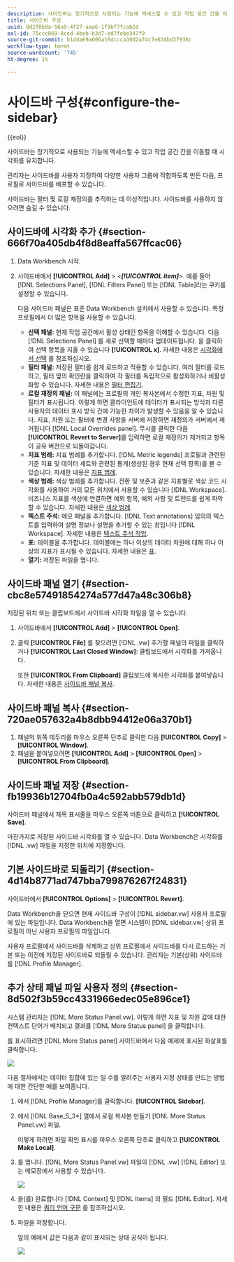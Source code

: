 ```yaml
---
description: 사이드바는 정기적으로 사용되는 기능에 액세스할 수 있고 작업 공간 간을 이동할 때 시각화를 유지합니다.
title: 사이드바 구성
uuid: 0d2f0b9a-56a9-4f27-aaa6-1f9bf7fcab2d
exl-id: 75ccc869-8ced-4beb-b3d7-ed7febe347f9
source-git-commit: b1dda69a606a16dccca30d2a74c7e63dbd27936c
workflow-type: tm+mt
source-wordcount: '745'
ht-degree: 1%

---
```


# 사이드바 구성{#configure-the-sidebar}

{{eol}}

사이드바는 정기적으로 사용되는 기능에 액세스할 수 있고 작업 공간 간을 이동할 때 시각화를 유지합니다.

관리자는 사이드바를 사용자 지정하여 다양한 사용자 그룹에 적합하도록 만든 다음, 프로필로 사이드바를 배포할 수 있습니다.

사이드바는 필터 및 로컬 재정의를 추적하는 데 이상적입니다. 사이드바를 사용하지 않으려면 숨길 수 있습니다.

## 사이드바에 시각화 추가 {#section-666f70a405db4f8d8eaffa567ffcac06}

1. Data Workbench 시작.
1. 사이드바에서 **[!UICONTROL Add]** > *&lt;**[!UICONTROL item]**>*. 예를 들어 [!DNL Selections Panel], [!DNL Filters Panel] 또는 [!DNL Table]라는 쿠키를 설정할 수 있습니다. 

   다음 사이드바 패널은 표준 Data Workbench 설치에서 사용할 수 있습니다. 특정 프로필에서 더 많은 항목을 사용할 수 있습니다.

   * **선택 패널:** 현재 작업 공간에서 활성 상태인 항목을 이해할 수 있습니다. 다음 [!DNL Selections Panel] 를 새로 선택할 때마다 업데이트됩니다. 을 클릭하여 선택 항목을 지울 수 있습니다 **[!UICONTROL x]**. 자세한 내용은 [시각화에서 선택](../../home/c-get-started/c-vis/c-sel-vis/c-sel-vis.md#concept-012870ec22c7476e9afbf3b8b2515746) 를 참조하십시오.
   * **필터 패널:** 저장된 필터를 쉽게 로드하고 적용할 수 있습니다. 여러 필터를 로드하고, 필터 옆의 확인란을 클릭하여 각 필터를 독립적으로 활성화하거나 비활성화할 수 있습니다. 자세한 내용은 [필터 편집기](../../home/c-get-started/c-analysis-vis/c-filter-editors/c-filter-editors.md#concept-2f343ecbed8240f18b0c1f1eccef11e3).
   * **로컬 재정의 패널:** 이 패널에는 프로필의 개인 복사본에서 수정한 지표, 차원 및 필터가 표시됩니다. 이렇게 하면 클라이언트에 데이터가 표시되는 방식과 다른 사용자의 데이터 표시 방식 간에 가능한 차이가 발생할 수 있음을 알 수 있습니다. 지표, 차원 또는 필터에 변경 사항을 서버에 저장하면 재정의가 서버에서 제거됩니다 [!DNL Local Overrides panel]. 무시를 클릭한 다음 **[!UICONTROL Revert to Server]**&#x200B;를 입력하면 로컬 재정의가 제거되고 항목이 공유 버전으로 되돌아갑니다.
   * **지표 범례:** 지표 범례를 추가합니다. [!DNL Metric legends] 프로필과 관련된 기준 지표 및 데이터 세트와 관련된 통계(생성된 경우 현재 선택 항목)를 볼 수 있습니다. 자세한 내용은 [지표 범례](../../home/c-get-started/c-analysis-vis/c-legends/c-metric-leg.md#concept-e7195bc8f7844ae295bda3a88b028d5b).
   * **색상 범례:** 색상 범례를 추가합니다. 전환 및 보존과 같은 지표별로 색상 코드 시각화를 사용하여 거의 모든 위치에서 사용할 수 있습니다 [!DNL Workspace]. 비즈니스 지표를 색상에 연결하면 예외 항목, 예외 사항 및 트렌드를 쉽게 파악할 수 있습니다. 자세한 내용은 [색상 범례](../../home/c-get-started/c-analysis-vis/c-legends/c-color-leg.md#concept-f84d51dc0d6547f981d0642fc2d01358).
   * **텍스트 주석:** 메모 패널을 추가합니다. [!DNL Text annotations] 임의의 텍스트를 입력하여 설명 정보나 설명을 추가할 수 있는 창입니다 [!DNL Workspace]. 자세한 내용은 [텍스트 주석 작업](../../home/c-get-started/c-analysis-vis/c-annots/c-text-annots.md#concept-55b4aa3e0c58470b8e3c9d452e12a777).
   * **표:** 테이블을 추가합니다. 테이블에는 하나 이상의 데이터 차원에 대해 하나 이상의 지표가 표시될 수 있습니다. 자세한 내용은 [표](../../home/c-get-started/c-analysis-vis/c-tables/c-tables.md#concept-c632cb8ad9724f90ac5c294d52ae667f).
   * **열기:** 저장된 파일을 엽니다.

## 사이드바 패널 열기 {#section-cbc8e57491854274a577d47a48c306b8}

저장된 위치 또는 클립보드에서 사이드바 시각화 파일을 열 수 있습니다.

1. 사이드바에서 **[!UICONTROL Add]** > **[!UICONTROL Open]**.
1. 클릭 **[!UICONTROL File]** 를 찾으려면 [!DNL .vw] 추가할 패널의 파일을 클릭하거나 **[!UICONTROL Last Closed Window]**: 클립보드에서 시각화를 가져옵니다.

   또한 **[!UICONTROL From Clipboard]** 클립보드에 복사한 시각화를 붙여넣습니다. 자세한 내용은 [사이드바 패널 복사](../../home/c-get-started/c-config-sidebar.md#section-720ae057632a4b8dbb94412e06a370b1).

## 사이드바 패널 복사 {#section-720ae057632a4b8dbb94412e06a370b1}

1. 패널의 위쪽 테두리를 마우스 오른쪽 단추로 클릭한 다음 **[!UICONTROL Copy]** > **[!UICONTROL Window]**.
1. 패널을 붙여넣으려면 **[!UICONTROL Add]** > **[!UICONTROL Open]** > **[!UICONTROL From Clipboard]**.

## 사이드바 패널 저장 {#section-fb19936b12704fb0a4c592abb579db1d}

사이드바 패널에서 제목 표시줄을 마우스 오른쪽 버튼으로 클릭하고 **[!UICONTROL Save]**.

마찬가지로 저장된 사이드바 시각화를 열 수 있습니다. Data Workbench은 시각화를 [!DNL .vw] 파일을 지정한 위치에 지정합니다.

## 기본 사이드바로 되돌리기 {#section-4d14b8771ad747bba799876267f24831}

사이드바에서 **[!UICONTROL Options]** > **[!UICONTROL Revert]**.

Data Workbench을 닫으면 현재 사이드바 구성이 [!DNL sidebar.vw] 사용자 프로필에 있는 파일입니다. Data Workbench을 열면 시스템이 [!DNL sidebar.vw] 상위 프로필이 아닌 사용자 프로필의 파일입니다.

사용자 프로필에서 사이드바를 삭제하고 상위 프로필에서 사이드바를 다시 로드하는 기본 또는 이전에 저장된 사이드바로 되돌릴 수 있습니다. 관리자는 기본(상위) 사이드바를 [!DNL Profile Manager].

## 추가 상태 패널 파일 사용자 정의 {#section-8d502f3b59cc4331966edec05e896ce1}

시스템 관리자는 [!DNL More Status Panel.vw]. 이렇게 하면 지표 및 차원 값에 대한 컨텍스트 단어가 배치되고 결과를 [!DNL More Status panel] 을 클릭합니다.

를 표시하려면 [!DNL More Status panel] 사이드바에서 다음 예제에 표시된 화살표를 클릭합니다.

![](assets/more_status_panel_arrows.png)

다음 절차에서는 데이터 집합에 있는 일 수를 알려주는 사용자 지정 상태를 만드는 방법에 대한 간단한 예를 보여줍니다.

1. 에서 [!DNL Profile Manager]를 클릭합니다. **[!UICONTROL Sidebar\]**.

1. 에서 [!DNL Base_5_3*] 열에서 로컬 복사본 만들기 [!DNL More Status Panel.vw] 파일.

   이렇게 하려면 파일 확인 표시를 마우스 오른쪽 단추로 클릭하고 **[!UICONTROL Make Local]**.

1. 를 엽니다. [!DNL More Status Panel.vw] 파일의 [!DNL .vw] [!DNL Editor] 또는 메모장에서 사용할 수 있습니다.

   ![](assets/more_status_panel_file.png)

1. 을(를) 완료합니다 [!DNL Context] 및 [!DNL Items] 의 필드 [!DNL Editor]. 자세한 내용은 [쿼리 언어 구문](../../home/c-get-started/c-qry-lang-syntx/c-qry-lang-syntx.md#concept-15d1d3f5164a47d49468c5acb7299d9f) 를 참조하십시오.

1. 파일을 저장합니다.

   앞의 예에서 값은 다음과 같이 표시되는 상태 공식이 됩니다.

   ![](assets/more_status_panel.png)
